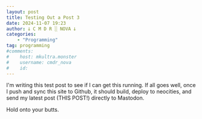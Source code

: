 ```yaml
---
layout: post
title: Testing Out a Post 3
date: 2024-11-07 19:23
author: 𐕣 C M D R ░ NOVA 𐕣
categories:
    - "Programming"
tag: programming
#comments:
#    host: mkultra.monster
#    username: cmdr_nova
#    id: 
---
```

I'm writing this test post to see if I can get this running. If all goes well, once I push and sync this site to Github, it should build, deploy to neocities, and send my latest post (THIS POST!) directly to Mastodon.

Hold onto your butts.